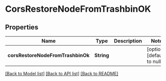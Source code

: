 # CorsRestoreNodeFromTrashbinOK

## Properties

| Name                              | Type       | Description | Notes                        |
| --------------------------------- | ---------- | ----------- | ---------------------------- |
| **corsRestoreNodeFromTrashbinOk** | **String** |             | [optional] [default to null] |

[[Back to Model list]](../README.md#documentation-for-models) [[Back to API list]](../README.md#documentation-for-api-endpoints) [[Back to README]](../README.md)
